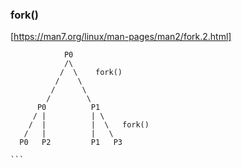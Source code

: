 ### fork()
[https://man7.org/linux/man-pages/man2/fork.2.html]

````
            P0
            /\  
           /  \    fork()
          /    \
         /      \  
        /        \
      P0          P1
     / |          | \  
    /  |          |  \   fork()
   /   |          |   \
  P0   P2         P1   P3

```